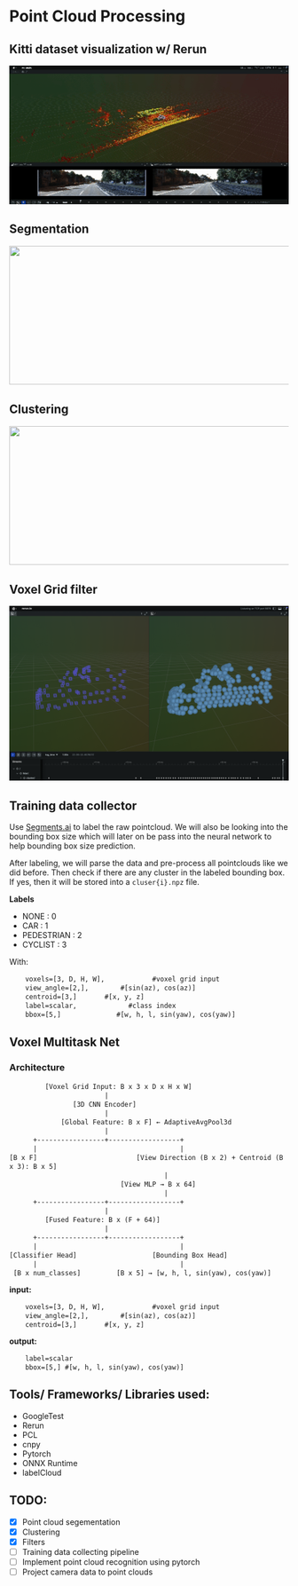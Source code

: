 # Point Cloud Processing

## Kitti dataset visualization w/ Rerun
<img src="asset/vis.gif" width="550" height="250"/>

## Segmentation
<img src="asset/segmentation.gif" width="550" height="250"/>

## Clustering
<img src="asset/clustering.gif" width="550" height="250"/>

## Voxel Grid filter
<img src="asset/voxel_grid_filter.png" width="550" height=""/>

## Training data collector
Use [Segments.ai](https://segments.ai/) to label the raw pointcloud. We will also be looking into the bounding box size which will later on be pass into the neural network to help bounding box size prediction.

After labeling, we will parse the data and pre-process all pointclouds like we did before. Then check if there are any cluster in the labeled bounding box. If yes, then it will be stored into a ```cluser{i}.npz``` file.

**Labels**
- NONE : 0
- CAR : 1
- PEDESTRIAN : 2
- CYCLIST : 3

With:
```
    voxels=[3, D, H, W],            #voxel grid input
    view_angle=[2,],        #[sin(az), cos(az)]
    centroid=[3,]       #[x, y, z]
    label=scalar,             #class index
    bbox=[5,]              #[w, h, l, sin(yaw), cos(yaw)]
```
## Voxel Multitask Net
### Architecture
```
         [Voxel Grid Input: B x 3 x D x H x W]
                        |
                [3D CNN Encoder]
                        |
             [Global Feature: B x F] ← AdaptiveAvgPool3d
                        |
      +-----------------+------------------+
      |                                    |
[B x F]                         [View Direction (B x 2) + Centroid (B x 3): B x 5]
                                       |
                            [View MLP → B x 64]
                                       |
      +-----------------+------------------+
                        |
         [Fused Feature: B x (F + 64)]
                        |
      +-----------------+------------------+
      |                                    |
[Classifier Head]                   [Bounding Box Head]
      |                                    |
 [B x num_classes]         [B x 5] → [w, h, l, sin(yaw), cos(yaw)]
```
**input:**
```
    voxels=[3, D, H, W],            #voxel grid input
    view_angle=[2,],        #[sin(az), cos(az)]
    centroid=[3,]       #[x, y, z]
```
**output:**
```
    label=scalar
    bbox=[5,] #[w, h, l, sin(yaw), cos(yaw)]
```

## Tools/ Frameworks/ Libraries used:
- GoogleTest
- Rerun
- PCL
- cnpy
- Pytorch
- ONNX Runtime
- labelCloud

## TODO:
- [x] Point cloud segementation
- [x] Clustering
- [x] Filters
- [ ] Training data collecting pipeline
- [ ] Implement point cloud recognition using pytorch
- [ ] Project camera data to point clouds
